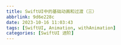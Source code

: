 ```yaml
---
title: SwiftUI中的基础动画和过渡（三）
abbrlink: 9d6e228c
date: 2023-10-16 11:03:43
tags: [SwiftUI, Animation, withAnimation]
categories: [SwiftUI 进阶]
---
```

